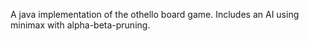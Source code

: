A java implementation of the othello board game. Includes an AI using minimax with alpha-beta-pruning.
